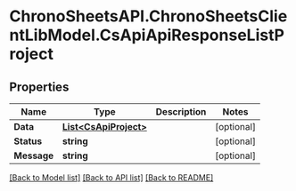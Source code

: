 # ChronoSheetsAPI.ChronoSheetsClientLibModel.CsApiApiResponseListProject
## Properties

Name | Type | Description | Notes
------------ | ------------- | ------------- | -------------
**Data** | [**List&lt;CsApiProject&gt;**](CsApiProject.md) |  | [optional] 
**Status** | **string** |  | [optional] 
**Message** | **string** |  | [optional] 

[[Back to Model list]](../README.md#documentation-for-models) [[Back to API list]](../README.md#documentation-for-api-endpoints) [[Back to README]](../README.md)

